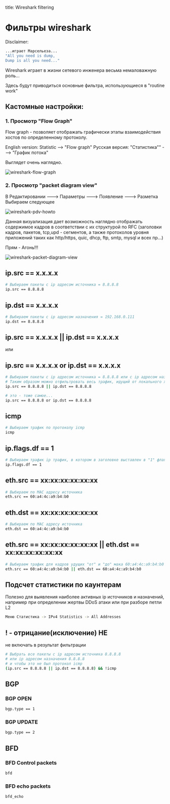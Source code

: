 title: Wireshark filtering

# Фильтры wireshark
Disclaimer:
```bash
...играет Марсельеза...
"All you need is dump, 
Dump is all you need..."
```

Wireshark играет в жизни сетевого инженера весьма немаловажную роль...

Здесь будут приводиться основные фильтра, использующиеся в "routine work"

## Кастомные настройки:

### 1. Просмотр "Flow Graph"
Flow graph - позволяет отображать графически этапы взаимодействия хостов по определенному протоколу.

English version: Statistic --> "Flow graph"
Русская версия: "Статистика"" ---> "График потока"

Выглядет очень наглядно.

![wireshark-flow-graph](../img/wireshark-flow-graph.jpg)

### 2. Просмотр "packet diagram view"

В Редактировании ---> Параметры ---> Появление ---> Разметка
Выбираем следующее 

![wireshark-pdv-howto](../img/wireshark-pdv-howto.jpg)

Данная визуализация дает возможность наглядно отображать содержимое кадров в соответствии с их структурой по RFC
(заголовки кадров, пакетов, tcp,upd - сегментов, а также протоколов уровня приложений таких как http/https, quic, dhcp, ftp, smtp, mysql и всех пр...)

Прям - Агонь!!!

![wireshark-packet-diagram-view](../img/wireshark-packet-diagram-view.jpg)


## ip.src == x.x.x.x
```bash
# Выбираем пакеты с ip адресом источника = 8.8.8.8
ip.src == 8.8.8.8
```

## ip.dst == x.x.x.x
```bash
# Выбираем пакеты с ip адресом назначения = 192.168.0.111
ip.dst == 8.8.8.8
```

## ip.src == x.x.x.x || ip.dst == x.x.x.x 
или 
## ip.src == x.x.x.x or ip.dst == x.x.x.x
```bash
# Выбираем пакеты с ip адресом источника = 8.8.8.8 или с ip адресом назначения = 8.8.8.8
# Таким образом можно отфильтровать весь трафик, идущий от локального хоста по узла 8.8.8.8
ip.src == 8.8.8.8 || ip.dst == 8.8.8.8

# это - тоже самое...
ip.src == 8.8.8.8 or ip.dst == 8.8.8.8
```

## icmp
```bash
# Выбираем трафик по протоколу icmp
icmp
```

## ip.flags.df == 1
```bash
# Выбираем трафик ip трафик, в котором в заголовке выставлен в "1" флаг Don't Fragment
ip.flags.df == 1
```

## eth.src == xx:xx:xx:xx:xx:xx
```bash
# Выбираем по MAC адресу источника
eth.src == 60:a4:4c:a9:b4:b0
```

## eth.dst == xx:xx:xx:xx:xx:xx
```bash
# Выбираем по MAC адресу источника
eth.dst == 60:a4:4c:a9:b4:b0
```

## eth.src == xx:xx:xx:xx:xx:xx || eth.dst == xx:xx:xx:xx:xx:xx
```bash
# Выбираем трафик для кадров удущих "от" и "до" мака 60:a4:4c:a9:b4:b0 
eth.src == 60:a4:4c:a9:b4:b0 || eth.dst == 60:a4:4c:a9:b4:b0 
```

## Подсчет статистики по каунтерам 
Полезно для выявления наиболее активных ip источников и назначений, 
например при определении жертвы DDoS атаки или при разборе петли L2
```bash
Меню Статистика -> IPv4 Statistics -> All Addresses
```

## ! - отрицание(исключение) НЕ
не включать в результат фильтрации
```bash
# Выбрать все пакеты с ip адресом источника 8.8.8.8 
# или ip адресом назначения 8.8.8.8 
# и чтобы это не был протокол icmp
(ip.src == 8.8.8.8 || ip.dst == 8.8.8.8) && !icmp
```


## BGP
### BGP OPEN 
```bash
bgp.type == 1 
```

### BGP UPDATE 
```bash 
bgp.type == 2
```

## BFD
###  BFD Control packets
```bash
bfd
```

###  BFD echo packets
```bash
bfd_echo
```

